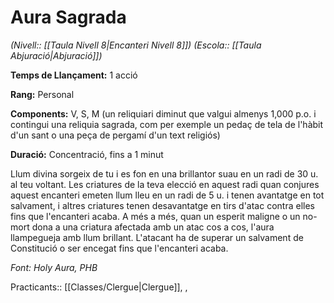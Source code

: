 # Aura Sagrada

*(Nivell:: [[Taula Nivell 8|Encanteri Nivell 8]]) (Escola:: [[Taula Abjuració|Abjuració]])*

**Temps de Llançament:** 1 acció

**Rang:** Personal

**Components:** V, S, M (un reliquiari diminut que valgui almenys 1,000 p.o. i contingui una reliquia sagrada, com per exemple un pedaç de tela de l'hàbit d'un sant o una peça de pergamí d'un text religiós)

**Duració:** Concentració, fins a 1 minut

Llum divina sorgeix de tu i es fon en una brillantor suau en un radi de 30 u. al teu voltant. Les criatures de la teva elecció en aquest radi quan conjures aquest encanteri emeten llum lleu en un radi de 5 u. i tenen avantatge en tot salvament, i altres criatures tenen desavantatge en tirs d'atac contra elles fins que l'encanteri acaba. A més a més, quan un esperit maligne o un no-mort dona a una criatura afectada amb un atac cos a cos, l'aura llampegueja amb llum brillant. L'atacant ha de superar un salvament de Constitució o ser encegat fins que l'encanteri acaba.


*Font: Holy Aura, PHB*



Practicants:: [[Classes/Clergue|Clergue]], ,